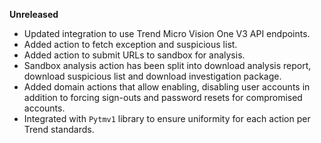 **Unreleased**

- Updated integration to use Trend Micro Vision One V3 API endpoints.
- Added action to fetch exception and suspicious list.
- Added action to submit URLs to sandbox for analysis.
- Sandbox analysis action has been split into download analysis report, download suspicious list and download investigation package.
- Added domain actions that allow enabling, disabling user accounts in addition to forcing sign-outs and password resets for compromised accounts.
- Integrated with `Pytmv1` library to ensure uniformity for each action per Trend standards.
